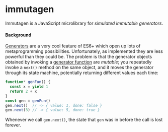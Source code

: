 # immutagen

Immutagen is a JavaScript microlibrary for *simulated immutable generators*.

#### Background

[Generators](https://developer.mozilla.org/en-US/docs/Web/JavaScript/Reference/Global_Objects/Generator) are a very cool feature of ES6+ which open up lots of metaprogramming possibilities. Unfortunately, as implemented they are less powerful than they could be. The problem is that the generator objects obtained by invoking a [generator function](https://developer.mozilla.org/en-US/docs/Web/JavaScript/Reference/Statements/function*) are *mutable*; you repeatedly invoke a `next()` method on the same object, and it moves the generator through its state machine, potentially returning different values each time:

```javascript
function* genFun() {
  const x = yield 1
  return 2 + x
}
const gen = genFun()
gen.next()  // -> { value: 1, done: false }
gen.next(3) // -> { value: 5, done: true }
```

Whenever we call `gen.next()`, the state that `gen` was in before the call is lost forever.
